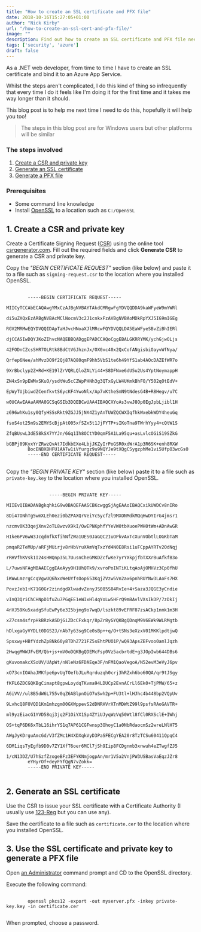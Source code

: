 ```yaml
---
title: "How to create an SSL certificate and PFX file"
date: 2018-10-16T15:27:05+01:00
author: "Nick Kirby"
url: "/how-to-create-an-ssl-cert-and-pfx-file/"
image: ""
description: Find out how to create an SSL certificate and PFX file needed for uploading it to an Azure App Service. 
tags: ['security', 'azure']
draft: false
---
```


As a .NET web developer, from time to time I have to create an SSL certificate and bind it to an Azure App Service. 

Whilst the steps aren't complicated, I do this kind of thing so infrequently that every time I do it feels like I'm doing it for the first time and it takes me way longer than it should. 

This blog post is to help me next time I need to do this, hopefully it will help you too! 

> The steps in this blog post are for Windows users but other platforms will be similar 

### The steps involved

1. <a href="#1">Create a CSR and private key</a>
2. <a href="#2">Generate an SSL certificate</a>
3. <a href="#3">Generate a PFX file</a>

### Prerequisites 

- Some command line knowledge
- Install [OpenSSL](https://www.cloudinsidr.com/content/how-to-install-the-most-recent-version-of-openssl-on-windows-10-in-64-bit/) to a location such as `C:/OpenSSL`


## 1. <span id="1">Create a CSR and private key</span>

Create a Certificate Signing Request ([CSR](https://en.wikipedia.org/wiki/Certificate_signing_request)) using the online tool [csrgenerator.com](https://csrgenerator.com/). Fill out the required fields and click **Generate CSR** to generate a CSR and private key.

Copy the *"BEGIN CERTIFICATE REQUEST"* section (like below) and paste it to a file such as `signing-request.csr` to the location where you installed OpenSSL.

<pre>
    <code class="console">
        -----BEGIN CERTIFICATE REQUEST-----
        MIICyTCCAbECAQAwgYMxCzAJBgNVBAYTAkdCMRgwFgYDVQQDDA9kaWFyeW9mYWRl
        di5uZXQxEzARBgNVBAcMClNocmV3c2J1cnkxFzAVBgNVBAoMDkRpYXJ5IG9mIGEg
        RGV2MRMwEQYDVQQIDApTaHJvcHNoaXJlMRcwFQYDVQQLDA5EaWFyeSBvZiBhIERl
        djCCASIwDQYJKoZIhvcNAQEBBQADggEPADCCAQoCggEBALGKRRYMK/ychGjwOLjs
        42FODnCZcsSHR7OLRtk8BdCtV6JhznJx/OX0xc40x2QxCofANgisbiOayvWfNya/
        Qrfep6Nee/ahMvzDO9f2Qj87AQ80qmF9hh5VbS1te6h49YfS1ab4AOcDAZEfWR7o
        9XrBbclyp2Z+Rd+KE19lZrVQRLQloZALYi44+S8DFNxe6dU5u2Us4YptNoymappH
        ZN4xSn9pEWMxSKuO/ysdtWu5cCZWpPHNh3g3QTxGyLW4UKmkBhFO/Y502qOtEdV+
        EpWyTUjbiwdZCenfkvtS6ycKF4YwoNlx/Ap7vKtheSmN9tNdesG4B+R8Hegv/u7C
        w0UCAwEAAaAAMA0GCSqGSIb3DQEBCwUAA4IBAQCXYoAs3vwJ8Op0EgJpbLjibl1H
        z696whKu1sy0QfyHSSsRkt9ZGJJ5jNX4Z1yAnTUWZQCWXIqfhkWxebkWDY4heuGq
        fsoS4ot25m9s2EMYScBjpAtO05xfSZx5t1JjFYTP+sIKoTna9TWrhYyy4+cQtW1S
        ZfqBUswL3dE58kSX7YYJn/6Gq1Ih8OCtYD0qmF5A1La95qu+asLvlcOGiS19SZkG
        bGBPj09KyxYrZRwzQvAt7IdkbEXe4LbjJKZyIrPoGSR0xdWrA1p3R6SK+enh8RXW
        BocENBXBHFU1AATw1iVfurgz9u9NQYJe9tXQgCSygzphMe1vi5UfpO3wcGsO
        -----END CERTIFICATE REQUEST-----
     </code>   
</pre>

Copy the *"BEGIN PRIVATE KEY"* section (like below) paste it to a file such as `private-key.key` to the location where you installed OpenSSL.

<pre>
    <code class="console">
                -----BEGIN PRIVATE KEY-----
        MIIEvQIBADANBgkqhkiG9w0BAQEFAASCBKcwggSjAgEAAoIBAQCxikUWDCv8nIRo
        8Di47ONhTg5wmXLEh0ezi0bZPAXQrVeiYc5ycfzl9MXONMdkMQqHwDYIrG4jmsr1
        nzcmv0K33qejXnv2oTL8wzvX9kI/OwEPNKphfYYeVW0tbXuoePWH0tWm+ADnAwGR
        H1ke6PV6wW3JcqdmfkXfihNfZWa1UES0JaGQC2IuOPkvAxTcXunVObtlLOGKbTaM
        pmqaR2TeMUp/aRFjMUirjv8rHbVruXAmVqTxzYd4N0E8Rsi1uFCppAYRTv2OdNqj
        rRHVfhKVsk1I24sHWQnp35L7UusnCheGMKDZcfwKe7yrYXkpjfbTXXrBuAfkfB3o
        L/7uwsNFAgMBAAECggEAeAyyOH1UhQTk9/xvroPoINTiKLtqAoAjOMHVz3Cp0fhU
        iKWwLmzrgCcqVgwUQ6hxoWeUYfsOop653KqjZVzw5Vn2ax6pnhRUYNw3LAoFs7HX
        PovzJeb1+K71G0Gr2zindgdXlwadvZenyJS085S84RvIe+4+Saza3JQGE3yCndie
        vInQ3QriChCHNpD1fuZu7PGqEE1eWIxHl4qYoLw5HFrQ9mBAvlVXsIkDP/7zDkIj
        4nVJ59Ku5xadgSfuEwPy6e3I5bjmg9o7wqD/lszkt89vEFRF87zsACkp1nmk1m3H
        xZ7csm4sfrpHkBRzkASDjGiZDcCFxkqr/8pZr8yGYQKBgQDnqM9V6EWk9WLRMgtb
        hDlxgaGyVYDLt0DGS2J/nAb7y63sg9Ce0sBp++q/O+tSNs3eXzxV01MKKlpdtjwQ
        Spsxwy+HBfYdzhZp8Nk60y8TDhZ721FZ5sEhtPUO1P/wQ93ApsZEFvoo0amlJqzh
        2HwqgMWWJFvEM/Qb+js+mV0oDQKBgQDEMcFsp0Vz5acbrtdE+g3JOpIwb644DBs6
        gKuvomakcXSoUV/UApWt/nNleNz6FDAEqe3F/nFM1QaoVegoA/N52evM3eVyJ6pv
        xO73cnIOAhaJMKfpe6pvUgTOefbJLuRqrduzqh0crj3hRZxh6bo60QA/qr9tJSgy
        fKFL6ZDCGQKBgCimapt8gpwLoydqTKvma94LDUCp2EvnACrLl6Ek0+TjPMW/65+z
        A6iVV//ul8B5dW6L755v0qZ6ABlpnOiO7uSwh2p+FU3tl+lHJhc4b448bp2VQpUv
        9LvhcQ8FOVQD1Km1mhzgm00GXWppevS2dDNRHVrXTnMDWtZ99l9psfsRAoGAVTR+
        ml9yzEiacG1YVD58qj3jq2F1OiYX1Sp4ZYiUJyqWzVq50Wtl8fCl0RXSclE+IWhj
        OS+tqP6DK6xTbL16ihrYS1q7AP61CGFwnsp3OhoyC1a0NbRdaocmSz2wreLNlH75
        AWgJyKDrguAmcGd/V3fZMc1H4XDXqkVyD3PaSFECgYEA20r8TzTCSu60411QpqC4
        6DM1iqsTyEgfb9D0v7ZY1XfT6oer6MCl7jSh9Iip8FCDgnmb3xnwuh4eZTwgfZJ5
        1/cN13DZ/U7hSzfZzogeBFz3EFYKNmjogpAn/mr1V5a2VnjPW3USBasVaEqzJZr8
        eYHyrOf+deyFYfQgN7vZokk=
        -----END PRIVATE KEY-----
     </code>   
</pre>

## 2. <span id="2">Generate an SSL certificate</span>

Use the CSR to issue your SSL certificate with a Certificate Authority (I usually use [123-Reg](https://www.123-reg.co.uk/) but you can use any). 

Save the certificate to a file such as `certificate.cer` to the location where you installed OpenSSL.

## 3. <span id="3">Use the SSL certificate and private key to generate a PFX file</span>

Open [an Administrator](https://www.howtogeek.com/194041/how-to-open-the-command-prompt-as-administrator-in-windows-8.1/) command prompt and CD to the OpenSSL directory.

Execute the following command: 

<pre>
    <code class="console">
        openssl pkcs12 -export -out myserver.pfx -inkey private-key.key -in certificate.cer
    </code>
</pre>

When prompted, choose a password.